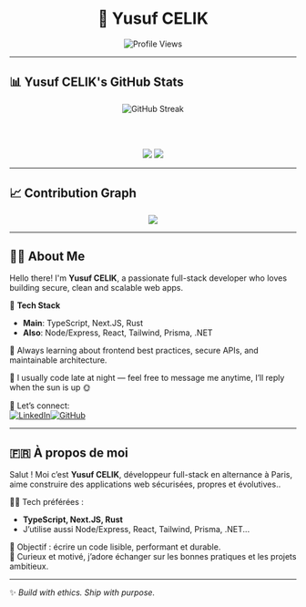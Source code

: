 <h1 align="center">🚀 Yusuf CELIK</h1>
<p align="center">
  <img src="https://komarev.com/ghpvc/?username=yu-Celik&style=flat-square&color=brightgreen" alt="Profile Views" />
</p>

---

## 📊 Yusuf CELIK's GitHub Stats

<div align="center">
  
  <img src="https://github-readme-streak-stats.herokuapp.com/?user=yu-Celik&theme=tokyonight" alt="GitHub Streak" />
  
  <br /><br />

  <img src="https://github-readme-stats.vercel.app/api?username=yu-Celik&show_icons=true&theme=tokyonight&hide=contribs&count_private=true" />
  <img src="https://github-readme-stats.vercel.app/api/top-langs/?username=yu-Celik&layout=compact&theme=tokyonight" />
</div>

---

## 📈 Contribution Graph

<div align="center">
  <img src="https://github-readme-activity-graph.vercel.app/graph?username=yu-Celik&theme=gruvbox" />
</div>

---

## 👨‍💻 About Me

Hello there! I'm **Yusuf CELIK**, a passionate full-stack developer who loves building secure, clean and scalable web apps.  

🧰 **Tech Stack**  
- **Main**: TypeScript, Next.JS, Rust  
- **Also**: Node/Express, React, Tailwind, Prisma, .NET

🧠 Always learning about frontend best practices, secure APIs, and maintainable architecture.

🌙 I usually code late at night — feel free to message me anytime, I’ll reply when the sun is up 🌞

🔗 Let’s connect:  
[![LinkedIn](https://img.shields.io/badge/LinkedIn-blue?style=flat&logo=linkedin)](https://linkedin.com/in/yusuf-celik-70347a16a/)[![GitHub](https://img.shields.io/badge/GitHub-Profile-24292e?style=flat&logo=github)](https://github.com/yu-Celik)

---

## 🇫🇷 À propos de moi

Salut ! Moi c’est **Yusuf CELIK**, développeur full-stack en alternance à Paris, aime construire des applications web sécurisées, propres et évolutives..

👨‍💻 Tech préférées :  
- **TypeScript, Next.JS, Rust**  
- J’utilise aussi Node/Express, React, Tailwind, Prisma, .NET...

🎯 Objectif : écrire un code lisible, performant et durable.  
💬 Curieux et motivé, j’adore échanger sur les bonnes pratiques et les projets ambitieux.

---

✨ *Build with ethics. Ship with purpose.*
